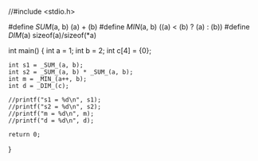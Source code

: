 //#include <stdio.h>

#define _SUM_(a, b) (a) + (b)
#define _MIN_(a, b) ((a) < (b) ? (a) : (b))
#define _DIM_(a) sizeof(a)/sizeof(*a)

int main()
{
	int a = 1;
	int b = 2;
	int c[4] = {0};

	int s1 = _SUM_(a, b);
	int s2 = _SUM_(a, b) * _SUM_(a, b);
	int m = _MIN_(a++, b);
	int d = _DIM_(c);

	//printf("s1 = %d\n", s1);
	//printf("s2 = %d\n", s2);
	//printf("m = %d\n", m);
	//printf("d = %d\n", d);

	return 0;
}